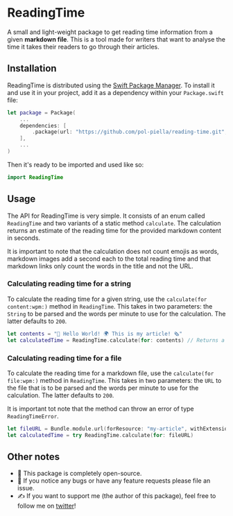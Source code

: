 # ReadingTime

A small and light-weight package to get reading time information from a given **markdown file**. This is a tool made for writers that want to analyse the time it takes their readers to go through their articles.

## Installation

ReadingTime is distributed using the [Swift Package Manager](https://swift.org/package-manager). To install it and use it in your project, add it as a dependency within your `Package.swift` file:

```swift
let package = Package(
    ...
    dependencies: [
        .package(url: "https://github.com/pol-piella/reading-time.git", from: "1.0.0")
    ],
    ...
)
```

Then it's ready to be imported and used like so:


```swift
import ReadingTime
```

## Usage

The API for ReadingTime is very simple. It consists of an enum called `ReadingTime` and two variants of a static method `calculate`. The calculation returns an estimate of the reading time for the provided markdown content in seconds.

It is important to note that the calculation does not count emojis as words, markdown images add a second each to the total reading time and that markdown links only count the words in the title and not the URL.

### Calculating reading time for a string

To calculate the reading time for a given string, use the `calculate(for content:wpm:)` method in `ReadingTime`. This takes in two parameters: the `String` to be parsed and the words per minute to use for the calculation. The latter defaults to `200`. 

```swift
let contents = "👋 Hello World! 🌍 This is my article! 🗞"
let calculatedTime = ReadingTime.calculate(for: contents) // Returns a TimeInterval type in seconds
```

### Calculating reading time for a file 

To calculate the reading time for a markdown file, use the `calculate(for file:wpm:)` method in `ReadingTime`. This takes in two parameters: the `URL` to the file that is to be parsed and the words per minute to use for the calculation. The latter defaults to `200`.

It is important tot note that the method can throw an error of type `ReadingTimeError`.

```swift
let fileURL = Bundle.module.url(forResource: "my-article", withExtension: "md")!
let calculatedTime = try ReadingTime.calculate(for: fileURL)
```

## Other notes

* 🤗 This package is completely open-source.
* 🐛 If you notice any bugs or have any feature requests please file an issue.
* ✍️ If you want to support me (the author of this package), feel free to follow me on [twitter](https://pol.link/twitter)! 
